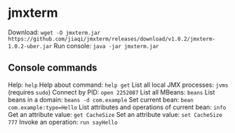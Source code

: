 # jmxterm

Download: `wget -O jmxterm.jar https://github.com/jiaqi/jmxterm/releases/download/v1.0.2/jmxterm-1.0.2-uber.jar`
Run console: `java -jar jmxterm.jar`

## Console commands
Help: `help`
Help about command: `help get`
List all local JMX processes: `jvms` (requires `sudo`)
Connect by PID: `open 2252087`
List all MBeans: `beans`
List beans in a domain: `beans -d com.example`
Set current bean: `bean com.example:type=Hello`
List attributes and operations of current bean: `info`
Get an attribute value: `get CacheSize`
Set an attribute value: `set CacheSize 777`
Invoke an operation: `run sayHello`
